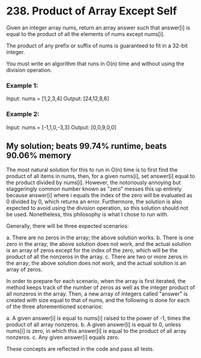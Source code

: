 # 238. Product of Array Except Self

Given an integer array nums, return an array answer such that answer[i] is equal to the product of all the elements of nums except nums[i].

The product of any prefix or suffix of nums is guaranteed to fit in a 32-bit integer.

You must write an algorithm that runs in O(n) time and without using the division operation.

### Example 1:
Input: nums = [1,2,3,4]
Output: [24,12,8,6]

### Example 2:
Input: nums = [-1,1,0,-3,3]
Output: [0,0,9,0,0]

## My solution; beats 99.74% runtime, beats 90.06% memory
The most natural solution for this to run in O(n) time is to first find the product of all items in nums, then, for a given nums[i], set answer[i] equal to the product divided by nums[i]. However, the notoriously annoying but staggeringly common number known as "zero" messes this up entirely because answer[i] where i equals the index of the zero will be evaluated as 0 divided by 0, which returns an error. Furthermore, the solution is also expected to avoid using the division operation, so this solution should not be used. Nonetheless, this philosophy is what I chose to run with.

Generally, there will be three expected scenarios:

a. There are no zeros in the array; the above solution works.
b. There is one zero in the array; the above solution does not work, and the actual solution is an array of zeros except for the index of the zero, which will be the product of all the nonzeros in the array.
c. There are two or more zeros in the array; the above solution does not work, and the actual solution is an array of zeros.

In order to prepare for each scenario, when the array is first iterated, the method keeps track of the number of zeros as well as the integer product of all nonzeros in the array. Then, a new array of integers called "answer" is created with size equal to that of nums, and the following is done for each of the three aforementioned scenarios:

a. A given answer[i] is equal to nums[i] raised to the power of -1, times the product of all array nonzeros.
b. A given answer[i] is equal to 0, unless nums[i] is zero, in which this answer[i] is equal to the product of all array nonzeros.
c. Any given answer[i] equals zero.

These concepts are reflected in the code and pass all tests.
